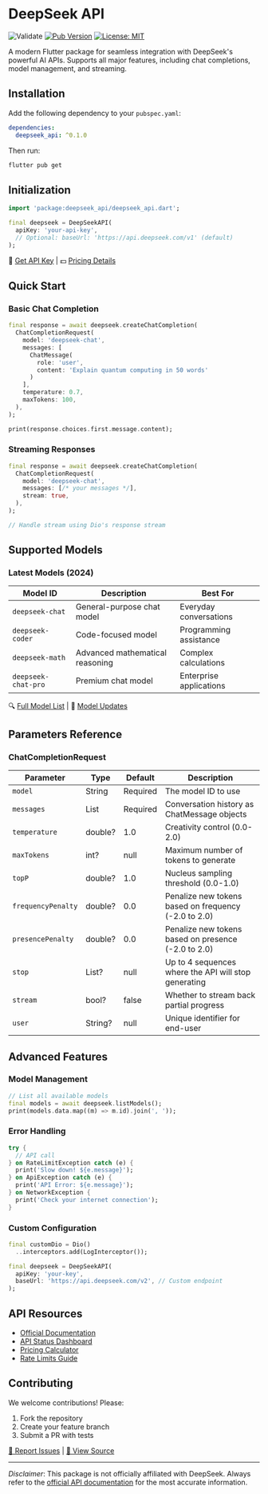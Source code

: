 # DeepSeek API

![Validate](https://github.com/habeebrahman021/deepseek_api/actions/workflows/validate.yml/badge.svg)
[![Pub Version](https://img.shields.io/pub/v/deepseek_api)](https://pub.dev/packages/deepseek_api)
[![License: MIT](https://img.shields.io/badge/License-MIT-yellow.svg)](https://opensource.org/licenses/MIT)

A modern Flutter package for seamless integration with DeepSeek's powerful AI APIs. Supports all major features, including chat completions, model management, and streaming.

## Installation

Add the following dependency to your `pubspec.yaml`:

```yaml
dependencies:
  deepseek_api: ^0.1.0
```

Then run:

```bash
flutter pub get
```

## Initialization

```dart
import 'package:deepseek_api/deepseek_api.dart';

final deepseek = DeepSeekAPI(
  apiKey: 'your-api-key',
  // Optional: baseUrl: 'https://api.deepseek.com/v1' (default)
);
```

🔗 [Get API Key](https://platform.deepseek.com/api-keys) | 💵 [Pricing Details](https://www.deepseek.com/pricing)

## Quick Start

### Basic Chat Completion

```dart
final response = await deepseek.createChatCompletion(
  ChatCompletionRequest(
    model: 'deepseek-chat',
    messages: [
      ChatMessage(
        role: 'user',
        content: 'Explain quantum computing in 50 words'
      )
    ],
    temperature: 0.7,
    maxTokens: 100,
  ),
);

print(response.choices.first.message.content);
```

### Streaming Responses

```dart
final response = await deepseek.createChatCompletion(
  ChatCompletionRequest(
    model: 'deepseek-chat',
    messages: [/* your messages */],
    stream: true,
  ),
);

// Handle stream using Dio's response stream
```

## Supported Models

### Latest Models (2024)

| Model ID            | Description                      | Best For                  |
|---------------------|--------------------------------|---------------------------|
| `deepseek-chat`    | General-purpose chat model     | Everyday conversations    |
| `deepseek-coder`   | Code-focused model             | Programming assistance    |
| `deepseek-math`    | Advanced mathematical reasoning | Complex calculations      |
| `deepseek-chat-pro`| Premium chat model             | Enterprise applications   |

🔍 [Full Model List](https://platform.deepseek.com/docs/models) | 🔄 [Model Updates](https://status.deepseek.com)

## Parameters Reference

### ChatCompletionRequest

| Parameter         | Type     | Default | Description                                   |
|------------------|---------|---------|-----------------------------------------------|
| `model`         | String  | Required | The model ID to use                          |
| `messages`      | List    | Required | Conversation history as ChatMessage objects  |
| `temperature`   | double? | 1.0     | Creativity control (0.0-2.0)                 |
| `maxTokens`     | int?    | null    | Maximum number of tokens to generate        |
| `topP`         | double? | 1.0     | Nucleus sampling threshold (0.0-1.0)         |
| `frequencyPenalty` | double? | 0.0 | Penalize new tokens based on frequency (-2.0 to 2.0) |
| `presencePenalty` | double? | 0.0 | Penalize new tokens based on presence (-2.0 to 2.0) |
| `stop`         | List?   | null    | Up to 4 sequences where the API will stop generating |
| `stream`       | bool?   | false   | Whether to stream back partial progress     |
| `user`         | String? | null    | Unique identifier for end-user              |

## Advanced Features

### Model Management

```dart
// List all available models
final models = await deepseek.listModels();
print(models.data.map((m) => m.id).join(', '));
```

### Error Handling

```dart
try {
  // API call
} on RateLimitException catch (e) {
  print('Slow down! ${e.message}');
} on ApiException catch (e) {
  print('API Error: ${e.message}');
} on NetworkException {
  print('Check your internet connection');
}
```

### Custom Configuration

```dart
final customDio = Dio()
  ..interceptors.add(LogInterceptor());

final deepseek = DeepSeekAPI(
  apiKey: 'your-key',
  baseUrl: 'https://api.deepseek.com/v2', // Custom endpoint
);
```

## API Resources

- [Official Documentation](https://platform.deepseek.com/docs)
- [API Status Dashboard](https://status.deepseek.com)
- [Pricing Calculator](https://www.deepseek.com/pricing-calculator)
- [Rate Limits Guide](https://platform.deepseek.com/docs/rate-limits)

## Contributing

We welcome contributions! Please:

1. Fork the repository
2. Create your feature branch
3. Submit a PR with tests

[📌 Report Issues](https://github.com/habeebrahman021/deepseek_api/issues) | [📖 View Source](https://github.com/habeebrahman021/deepseek_api/repo)

---

*Disclaimer*: This package is not officially affiliated with DeepSeek. Always refer to the [official API documentation](https://platform.deepseek.com/docs) for the most accurate information.


